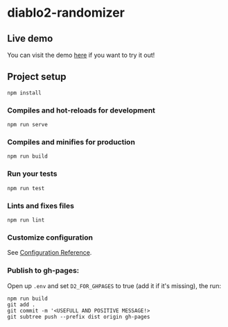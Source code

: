 # diablo2-randomizer

## Live demo

You can visit the demo [here](https://morkalork.github.io/diablo2-randomizer/) if you want to try it out!

## Project setup
```
npm install
```

### Compiles and hot-reloads for development
```
npm run serve
```

### Compiles and minifies for production
```
npm run build
```

### Run your tests
```
npm run test
```

### Lints and fixes files
```
npm run lint
```

### Customize configuration
See [Configuration Reference](https://cli.vuejs.org/config/).


### Publish to gh-pages:
Open up `.env` and set `D2_FOR_GHPAGES` to true (add it if it's missing), the run:

```
npm run build
git add .
git commit -m '<USEFULL AND POSITIVE MESSAGE!>
git subtree push --prefix dist origin gh-pages
```

